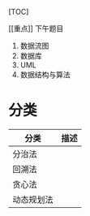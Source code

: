 [TOC]

[[重点]] 下午题目
1. 数据流图
2. 数据库
3. UML
4. 数据结构与算法

# 分类
| 分类       | 描述 |
| ---------- | ---- |
| 分治法     |      |
| 回溯法     |      |
| 贪心法     |      |
| 动态规划法 |      |
